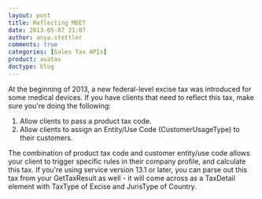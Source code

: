 ```yaml
---
layout: post
title: Reflecting MDET
date: 2013-05-07 21:07
author: anya.stettler
comments: true
categories: [Sales Tax APIs]
product: avatax
doctype: blog
---
```

At the beginning of 2013, a new federal-level excise tax was introduced for some medical devices. If you have clients that need to reflect this tax, make sure you're doing the following:
1. Allow clients to pass a product tax code.
2. Allow clients to assign an Entity/Use Code (CustomerUsageType) to their customers.

The combination of product tax code and customer entity/use code allows your client to trigger specific rules in their company profile, and calculate this tax. If you're using service version 13.1 or later, you can parse out this tax from your GetTaxResult as well - it will come across as a TaxDetail element with TaxType of Excise and JurisType of Country.
